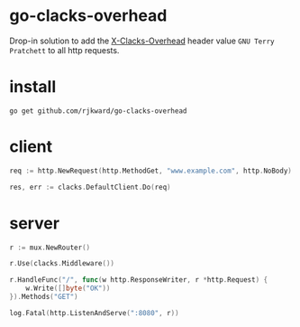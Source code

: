 # go-clacks-overhead

Drop-in solution to add the [X-Clacks-Overhead](http://www.gnuterrypratchett.com/) header value `GNU Terry Pratchett` to all http requests.

# install

```
go get github.com/rjkward/go-clacks-overhead
```

# client

```Go
req := http.NewRequest(http.MethodGet, "www.example.com", http.NoBody)

res, err := clacks.DefaultClient.Do(req)
```

# server

```Go
r := mux.NewRouter()

r.Use(clacks.Middleware())

r.HandleFunc("/", func(w http.ResponseWriter, r *http.Request) {
    w.Write([]byte("OK"))
}).Methods("GET")

log.Fatal(http.ListenAndServe(":8080", r))
```
